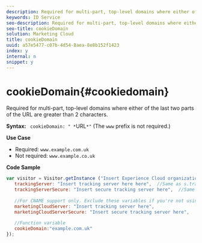 ```yaml
---
description: Required for multi-part, top-level domains where either of the last two parts of the URL are greater than 2 characters.
keywords: ID Service
seo-description: Required for multi-part, top-level domains where either of the last two parts of the URL are greater than 2 characters.
seo-title: cookieDomain
solution: Marketing Cloud
title: cookieDomain
uuid: a57e5477-c07b-4d54-8aea-8e8b152f1423
index: y
internal: n
snippet: y
---
```


# cookieDomain{#cookiedomain}

Required for multi-part, top-level domains where either of the last two parts of the URL are greater than 2 characters.

 **Syntax:** ` cookieDomain: " *`URL`*"` (The `www` prefix is not required.)

**Use Case**

* Required: `www.example.com.uk`
* Not required: `www.example.co.uk`

**Code Sample**

```js
var visitor = Visitor.getInstance ("Insert Experience Cloud organization ID here",{ 
   trackingServer: "Insert tracking server here here",  //Same as s.trackingServer 
   trackingServerSecure: "Insert secure tracking server here",  //Same as s.trackingServerSecure 
 
   //For CNAME support only. Exclude these variables if you're not using CNAME 
   marketingCloudServer: "Insert tracking server here", 
   marketingCloudServerSecure: "Insert secure tracking server here", 
 
   //Function variable 
   cookieDomain:"example.com.uk" 
});
```

